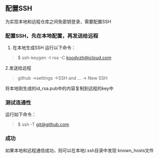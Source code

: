 ## 配置SSH
为实现本地和远程仓库之间免密钥登录，需要配置SSH

### 配置SSH，先在本地配置，再发送给远程
1. 在本地生成SSH
运行以下命令：
> $ ssh-keygen -t rsa -C koodyzh@icloud.com

2.发送给远程
> github ->settings ->SSH and ... -> New SSH  

将本地刚生成的id_rsa.pub中的内容复制到远程的key中

### 测试连通性
运行如下命令：
> $ ssh -T git@github.com

### 成功
如果本地和远程通信成功，则可以在本地/.ssh目录中发现 known_hosts文件

